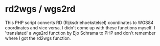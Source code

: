 # rd2wgs / wgs2rd

This PHP script converts RD (Rijksdriehoekstelsel) coordinates to WGS84 coordinates and vice versa. I didn't come up with these functions myself. I 'translated' a wgs2rd function by Ejo Schrama to PHP and don't remember where I got the rd2wgs function.
